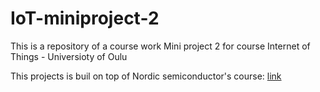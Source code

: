 # IoT-miniproject-2
This is a repository of a course work Mini project 2 for course  Internet of Things - Universioty of Oulu


This projects is buil on top of Nordic semiconductor's course: [link](https://academy.nordicsemi.com/courses/cellular-iot-fundamentals/)